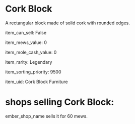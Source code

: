 # Cork Block

A rectangular block made of solid cork with rounded edges.

item_can_sell: False

item_mews_value: 0

item_mole_cash_value: 0

item_rarity: Legendary

item_sorting_priority: 9500

item_uid: Cork Block Furniture

# shops selling Cork Block:

ember_shop_name sells it for 60 mews.